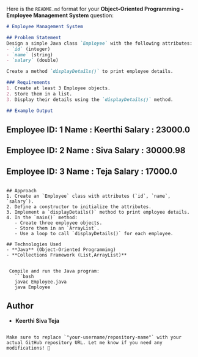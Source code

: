Here is the `README.md` format for your **Object-Oriented Programming - Employee Management System** question:  

```markdown
# Employee Management System

## Problem Statement  
Design a simple Java class `Employee` with the following attributes:  
- `id` (integer)  
- `name` (string)  
- `salary` (double)  

Create a method `displayDetails()` to print employee details.

### Requirements  
1. Create at least 3 Employee objects.  
2. Store them in a list.  
3. Display their details using the `displayDetails()` method.  

## Example Output  
```
Employee ID: 1
Name       : Keerthi
Salary     : 23000.0
----------------------
Employee ID: 2
Name       : Siva
Salary     : 30000.98
----------------------
Employee ID: 3
Name       : Teja
Salary     : 17000.0
----------------------
```

## Approach  
1. Create an `Employee` class with attributes (`id`, `name`, `salary`).  
2. Define a constructor to initialize the attributes.  
3. Implement a `displayDetails()` method to print employee details.  
4. In the `main()` method:  
   - Create three employee objects.  
   - Store them in an `ArrayList`.  
   - Use a loop to call `displayDetails()` for each employee.  

## Technologies Used  
- **Java** (Object-Oriented Programming)  
- **Collections Framework (List,ArrayList)**  


 Compile and run the Java program:  
   ```bash
   javac Employee.java
   java Employee
   ```

## Author  
- **Keerthi Siva Teja**  
```

Make sure to replace `"your-username/repository-name"` with your actual GitHub repository URL. Let me know if you need any modifications! 🚀
